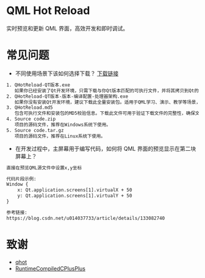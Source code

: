 # QML Hot Reload
实时预览和更新 QML 界面，高效开发和即时调试。

# 常见问题
- 不同使用场景下该如何选择下载？
[下载链接](https://github.com/Mrliu88888888/QML-Hot-Reload/releases/tag/v1.0.0)
```txt
1. QHotReload-QT版本.exe
   如果你已经安装了Qt开发环境，只需下载与你Qt版本匹配的可执行文件，并将其拷贝到Qt的bin目录下即可使用。
2. QHotReload-QT版本-版本-编译配置-处理器架构.exe
   如果你没有安装Qt开发环境，建议下载此全量安装包。适用于QML学习、演示、教学等场景，安装后即可直接使用。
3. QHotReload.md5
   包含可执行文件和安装包的MD5校验信息。下载此文件可用于验证下载文件的完整性，确保文件未被篡改。
4. Source code.zip
   项目的源码文件，推荐在Windows系统下使用。
5. Source code.tar.gz
   项目的源码文件，推荐在Linux系统下使用。
```
- 在开发过程中，主屏幕用于编写代码，如何将 QML 界面的预览显示在第二块屏幕上？
``` txt
直接在预览QML源文件中设置x,y坐标

代码片段示例:
Window {
    x: Qt.application.screens[1].virtualX + 50
    y: Qt.application.screens[1].virtualY + 50
}

参考链接:
https://blog.csdn.net/u014037733/article/details/133082740
```

# 致谢
* [qhot](https://github.com/patrickelectric/qhot)
* [RuntimeCompiledCPlusPlus](https://github.com/RuntimeCompiledCPlusPlus/RuntimeCompiledCPlusPlus)
